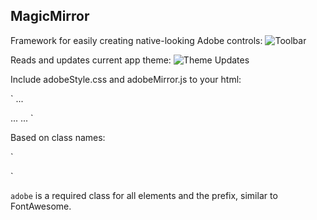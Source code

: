 ## MagicMirror
Framework for easily creating native-looking Adobe controls:
![Toolbar](https://thumbs.gfycat.com/ScratchyGoodBarebirdbat-size_restricted.gif)

Reads and updates current app theme:
![Theme Updates](https://thumbs.gfycat.com/NippyFrayedDassierat-size_restricted.gif)

Include adobeStyle.css and adobeMirror.js to your html:

`<link href="./myTstack/adobeStyle.css" type="text/css" rel="stylesheet">
...
<body>
...
<script src="./myTstack/CSInterface.js" type="text/javascript"></script>
<!-- adobeMirror must be below CSInterface -->
<script src="./myTstack/adobeMirror.js" type="text/javascript"></script>
...
</body>`

Based on class names:

`  <div class="adobe adobe-btn">
    <!-- Icon inside button -->
    <span class="fa fa-adjust fa-lg"></span>
  </div>`

`adobe` is a required class for all elements and the prefix, similar to FontAwesome.
